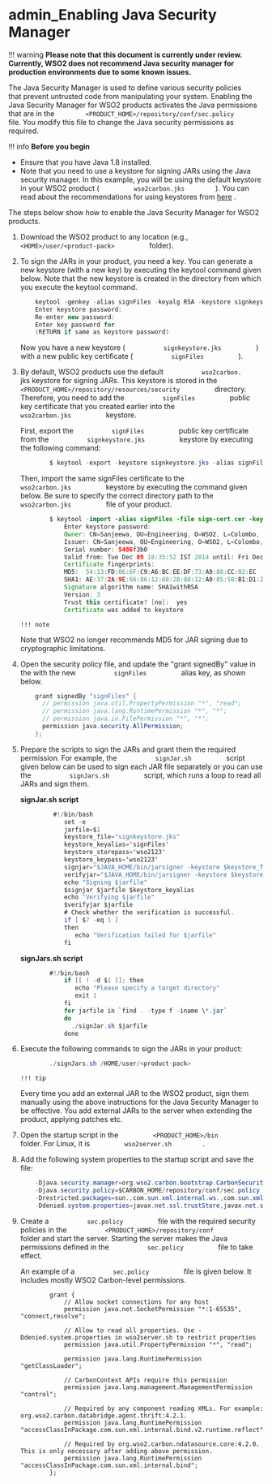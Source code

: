 # admin\_Enabling Java Security Manager

!!! warning
**Please note that this document is currently under review. Currently, WSO2 does not recommend Java security manager for production environments due to some known issues.**


The Java Security Manager is used to define various security policies that prevent untrusted code from manipulating your system. Enabling the Java Security Manager for WSO2 products activates the Java permissions that are in the `         <PRODUCT_HOME>/repository/conf/sec.policy        ` file. You modify this file to change the Java security permissions as required.

!!! info
**Before you begin**

-   Ensure that you have Java 1.8 installed.
-   Note that you need to use a keystore for signing JARs using the Java security manager. In this example, you will be using the default keystore in your WSO2 product ( `          wso2carbon.jks         ` ). You can read about the recommendations for using keystores from [here](https://docs.wso2.com/display/ADMIN44x/Using+Asymmetric+Encryption#UsingAsymmetricEncryption-RecommendationsforsettingupkeystoresinWSO2products) .


The steps below show how to enable the Java Security Manager for WSO2 products.

1.  Download the WSO2 product to any location (e.g., `           <HOME>/user/<product-pack>          ` folder).

2.  To sign the JARs in your product, you need a key. You can generate a new keystore (with a new key) by executing the keytool command given below. Note that the new keystore is created in the directory from which you execute the keytool command.

    ``` java
        keytool -genkey -alias signFiles -keyalg RSA -keystore signkeystore.jks -validity 3650 -dname "CN=Sanjeewa,OU=Engineering, O=WSO2, L=Colombo, ST=Western, C=LK"
        Enter keystore password:  
        Re-enter new password:
        Enter key password for
        (RETURN if same as keystore password)
    ```

    Now you have a new keystore ( `           signkeystore.jks          ` ) with a new public key certificate ( `           signFiles          ` ).

3.  By default, WSO2 products use the default `           wso2carbon.          ` jks keystore for signing JARs. This keystore is stored in the `           <PRODUCT_HOME>/repository/resources/security          ` directory. Therefore, you need to add the `           signFiles          ` public key certificate that you created earlier into the `           wso2carbon.jks          ` keystore.

    First, export the `           signFiles          ` public key certificate from the `           signkeystore.jks          ` keystore by executing the following command:

    ``` java
            $ keytool -export -keystore signkeystore.jks -alias signFiles -file sign-cert.cer 
    ```

    Then, import the same signFiles certificate to the `           wso2carbon.jks          ` keystore by executing the command given below. Be sure to specify the correct directory path to the `           wso2carbon.jks          ` file of your product.

    ``` java
            $ keytool -import -alias signFiles -file sign-cert.cer -keystore <PATH_to_PRODUCT_HOME>/repository/resources/security/wso2carbon.jks
                Enter keystore password:  
                Owner: CN=Sanjeewa, OU=Engineering, O=WSO2, L=Colombo, ST=Western, C=LK
                Issuer: CN=Sanjeewa, OU=Engineering, O=WSO2, L=Colombo, ST=Western, C=LK
                Serial number: 5486f3b0
                Valid from: Tue Dec 09 18:35:52 IST 2014 until: Fri Dec 06 18:35:52 IST 2024
                Certificate fingerprints:
                MD5:  54:13:FD:06:6F:C9:A6:BC:EE:DF:73:A9:88:CC:02:EC
                SHA1: AE:37:2A:9E:66:86:12:68:28:88:12:A0:85:50:B1:D1:21:BD:49:52
                Signature algorithm name: SHA1withRSA
                Version: 3
                Trust this certificate? [no]:  yes
                Certificate was added to keystore
    ```

        !!! note
    Note that WSO2 no longer recommends MD5 for JAR signing due to cryptographic limitations.


4.  Open the security policy file, and update the "grant signedBy" value in the with the new `           signFiles          ` alias key, as shown below.

    ``` java
        grant signedBy "signFiles" {
          // permission java.util.PropertyPermission "*", "read";
          // permission java.lang.RuntimePermission "*", "*";
          // permission java.io.FilePermission "*", "*";
          permission java.security.AllPermission;
        };
    ```

5.  Prepare the scripts to sign the JARs and grant them the required permission. For example, the `           signJar.sh          ` script given below can be used to sign each JAR file separately or you can use the `           signJars.sh          ` script, which runs a loop to read all JARs and sign them.

    **signJar.sh script**

    ``` java
             #!/bin/bash
                set -e
                jarfile=$1
                keystore_file="signkeystore.jks"
                keystore_keyalias='signFiles'
                keystore_storepass='wso2123'
                keystore_keypass='wso2123'
                signjar="$JAVA_HOME/bin/jarsigner -keystore $keystore_file -storepass $keystore_storepass -keypass $keystore_keypass"
                verifyjar="$JAVA_HOME/bin/jarsigner -keystore $keystore_file -verify"
                echo "Signing $jarfile"
                $signjar $jarfile $keystore_keyalias
                echo "Verifying $jarfile"
                $verifyjar $jarfile
                # Check whether the verification is successful.
                if [ $? -eq 1 ]
                then
                   echo "Verification failed for $jarfile"
                fi
    ```

    **signJars.sh script**

    ``` java
            #!/bin/bash
                if [[ ! -d $1 ]]; then
                   echo "Please specify a target directory"
                   exit 1
                fi
                for jarfile in `find . -type f -iname \*.jar`
                do
                  ./signJar.sh $jarfile
                done 
    ```

6.  Execute the following commands to sign the JARs in your product:

    ``` java
            ./signJars.sh /HOME/user/<product-pack>
    ```

        !!! tip
    Every time you add an external JAR to the WSO2 product, sign them manually using the above instructions for the Java Security Manager to be effective. You add external JARs to the server when extending the product, applying patches etc.


7.  Open the startup script in the `          <PRODUCT_HOME>/bin         ` folder. For Linux, it is `          wso2server.sh         ` .
8.  Add the following system properties to the startup script and save the file:

    ``` java
        -Djava.security.manager=org.wso2.carbon.bootstrap.CarbonSecurityManager \
        -Djava.security.policy=$CARBON_HOME/repository/conf/sec.policy \
        -Drestricted.packages=sun.,com.sun.xml.internal.ws.,com.sun.xml.internal.bind.,com.sun.imageio.,org.wso2.carbon. \
        -Ddenied.system.properties=javax.net.ssl.trustStore,javax.net.ssl.trustStorePassword,denied.system.properties \
    ```

9.  Create a `           sec.policy          ` file with the required security policies in the `           <PRODUCT_HOME>/repository/conf          ` folder and start the server. Starting the server makes the Java permissions defined in the `           sec.policy          ` file to take effect.

    An example of a `           sec.policy          ` file is given below. It includes mostly WSO2 Carbon-level permissions.

    ``` text
            grant {
                // Allow socket connections for any host
                permission java.net.SocketPermission "*:1-65535", "connect,resolve";
               
                // Allow to read all properties. Use -Ddenied.system.properties in wso2server.sh to restrict properties
                permission java.util.PropertyPermission "*", "read";
                   
                permission java.lang.RuntimePermission "getClassLoader";
                   
                // CarbonContext APIs require this permission
                permission java.lang.management.ManagementPermission "control";
               
                // Required by any component reading XMLs. For example: org.wso2.carbon.databridge.agent.thrift:4.2.1.
                permission java.lang.RuntimePermission "accessClassInPackage.com.sun.xml.internal.bind.v2.runtime.reflect";
               
                // Required by org.wso2.carbon.ndatasource.core:4.2.0. This is only necessary after adding above permission. 
                permission java.lang.RuntimePermission "accessClassInPackage.com.sun.xml.internal.bind";
            };
    ```


